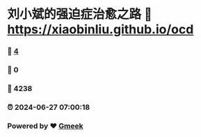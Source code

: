 # 刘小斌的强迫症治愈之路 :link: https://xiaobinliu.github.io/ocd 
### :page_facing_up: [4](https://xiaobinliu.github.io/ocd/tag.html) 
### :speech_balloon: 0 
### :hibiscus: 4238 
### :alarm_clock: 2024-06-27 07:00:18 
### Powered by :heart: [Gmeek](https://github.com/Meekdai/Gmeek)
